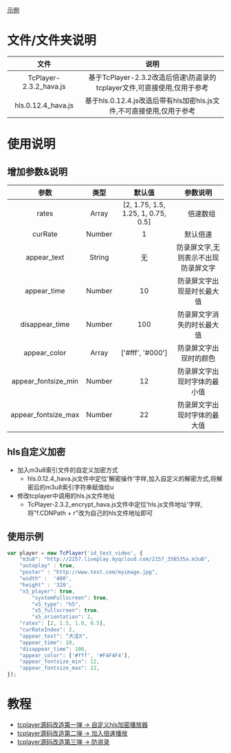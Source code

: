 [示例](https://www.weekweekup.cn/course/contribute/detail?i=26)

# 文件/文件夹说明
文件 | 说明
:-: | :-: 
TcPlayer-2.3.2_hava.js | 基于TcPlayer-2.3.2改造后倍速\防盗录的tcplayer文件,可直接使用,仅用于参考
hls.0.12.4_hava.js | 基于hls.0.12.4.js改造后带有hls加密hls.js文件,不可直接使用,仅用于参考
# 使用说明
## 增加参数&说明
参数 | 类型 | 默认值 | 参数说明
:-: | :-: | :-: | :-:
rates | Array | [2, 1.75, 1.5, 1.25, 1, 0.75, 0.5] |　倍速数组
curRate | Number | 1 | 默认倍速
appear_text | String | 无 | 防录屏文字,无则表示不出现防录屏文字
appear_time | Number | 10 | 防录屏文字出现是时长最大值
disappear_time | Number | 100 | 防录屏文字消失的时长最大值
appear_color | Array | ['#fff', '#000'] | 防录屏文字出现时的颜色
appear_fontsize_min | Number | 12 | 防录屏文字出现时字体的最小值
appear_fontsize_max | Number | 22 | 防录屏文字出现时字体的最大值

## hls自定义加密
- 加入m3u8索引文件的自定义加密方式
  - hls.0.12.4_hava.js文件中定位'解密操作'字样,加入自定义的解密方式,将解密后的m3u8索引字符串赋值给u
- 修改tcplayer中调用的hls.js文件地址
  - TcPlayer-2.3.2_encrypt_hava.js文件中定位'hls.js文件地址'字样,将"f.CDNPath + r"改为自己的hls文件地址即可

## 使用示例

```javascript
var player = new TcPlayer('id_test_video', {
	"m3u8": "http://2157.liveplay.myqcloud.com/2157_358535a.m3u8",
	"autoplay" : true,
	"poster" : "http://www.test.com/myimage.jpg",
	"width" :  '480',
	"height" : '320',
	"x5_player": true,
        "systemFullscreen": true,
        "x5_type": "h5",
        "x5_fullscreen": true,
        "x5_orientation": 2,
	"rates": [2, 1.5, 1.0, 0.5],
	"curRateIndex": 2,
	"appear_text": "大洼X",
	"appear_time": 10,
	"disappear_time": 100,
	"appear_color": ['#fff', '#F4F4F4'],
	"appear_fontsize_min": 12,
	"appear_fontsize_max": 22,
});
```

# 教程
- [tcplayer源码改造第一弹 -> 自定义hls加密播放器](https://blog.csdn.net/z13192905903/article/details/102862664)
- [tcplayer源码改造第二弹 -> 加入倍速播放](https://blog.csdn.net/z13192905903/article/details/102862664)
- [tcplayer源码改造第三弹 -> 防盗录](https://blog.csdn.net/z13192905903/article/details/103366173)
